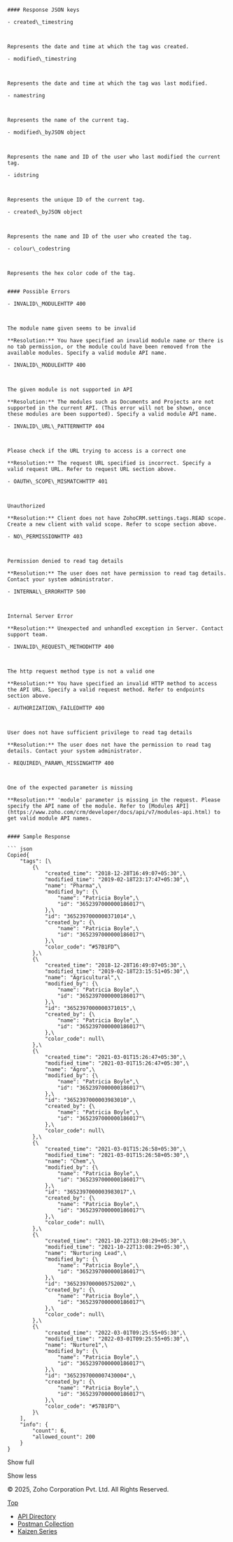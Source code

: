 ```

#### Response JSON keys

- created\_timestring



Represents the date and time at which the tag was created.

- modified\_timestring



Represents the date and time at which the tag was last modified.

- namestring



Represents the name of the current tag.

- modified\_byJSON object



Represents the name and ID of the user who last modified the current tag.

- idstring



Represents the unique ID of the current tag.

- created\_byJSON object



Represents the name and ID of the user who created the tag.

- colour\_codestring



Represents the hex color code of the tag.


#### Possible Errors

- INVALID\_MODULEHTTP 400



The module name given seems to be invalid

**Resolution:** You have specified an invalid module name or there is no tab permission, or the module could have been removed from the available modules. Specify a valid module API name.

- INVALID\_MODULEHTTP 400



The given module is not supported in API

**Resolution:** The modules such as Documents and Projects are not supported in the current API. (This error will not be shown, once these modules are been supported). Specify a valid module API name.

- INVALID\_URL\_PATTERNHTTP 404



Please check if the URL trying to access is a correct one

**Resolution:** The request URL specified is incorrect. Specify a valid request URL. Refer to request URL section above.

- OAUTH\_SCOPE\_MISMATCHHTTP 401



Unauthorized

**Resolution:** Client does not have ZohoCRM.settings.tags.READ scope. Create a new client with valid scope. Refer to scope section above.

- NO\_PERMISSIONHTTP 403



Permission denied to read tag details

**Resolution:** The user does not have permission to read tag details. Contact your system administrator.

- INTERNAL\_ERRORHTTP 500



Internal Server Error

**Resolution:** Unexpected and unhandled exception in Server. Contact support team.

- INVALID\_REQUEST\_METHODHTTP 400



The http request method type is not a valid one

**Resolution:** You have specified an invalid HTTP method to access the API URL. Specify a valid request method. Refer to endpoints section above.

- AUTHORIZATION\_FAILEDHTTP 400



User does not have sufficient privilege to read tag details

**Resolution:** The user does not have the permission to read tag details. Contact your system administrator.

- REQUIRED\_PARAM\_MISSINGHTTP 400



One of the expected parameter is missing

**Resolution:** 'module' parameter is missing in the request. Please specify the API name of the module. Refer to [Modules API](https://www.zoho.com/crm/developer/docs/api/v7/modules-api.html) to get valid module API names.


#### Sample Response

``` json
Copied{
    "tags": [\
        {\
            "created_time": "2018-12-28T16:49:07+05:30",\
            "modified_time": "2019-02-18T23:17:47+05:30",\
            "name": "Pharma",\
            "modified_by": {\
                "name": "Patricia Boyle",\
                "id": "3652397000000186017"\
            },\
            "id": "3652397000000371014",\
            "created_by": {\
                "name": "Patricia Boyle",\
                "id": "3652397000000186017"\
            },\
            "color_code": “#57B1FD”\
        },\
        {\
            "created_time": "2018-12-28T16:49:07+05:30",\
            "modified_time": "2019-02-18T23:15:51+05:30",\
            "name": "Agricultural",\
            "modified_by": {\
                "name": "Patricia Boyle",\
                "id": "3652397000000186017"\
            },\
            "id": "3652397000000371015",\
            "created_by": {\
                "name": "Patricia Boyle",\
                "id": "3652397000000186017"\
            },\
            "color_code": null\
        },\
        {\
            "created_time": "2021-03-01T15:26:47+05:30",\
            "modified_time": "2021-03-01T15:26:47+05:30",\
            "name": "Agro",\
            "modified_by": {\
                "name": "Patricia Boyle",\
                "id": "3652397000000186017"\
            },\
            "id": "3652397000003983010",\
            "created_by": {\
                "name": "Patricia Boyle",\
                "id": "3652397000000186017"\
            },\
            "color_code": null\
        },\
        {\
            "created_time": "2021-03-01T15:26:58+05:30",\
            "modified_time": "2021-03-01T15:26:58+05:30",\
            "name": "Chem",\
            "modified_by": {\
                "name": "Patricia Boyle",\
                "id": "3652397000000186017"\
            },\
            "id": "3652397000003983017",\
            "created_by": {\
                "name": "Patricia Boyle",\
                "id": "3652397000000186017"\
            },\
            "color_code": null\
        },\
        {\
            "created_time": "2021-10-22T13:08:29+05:30",\
            "modified_time": "2021-10-22T13:08:29+05:30",\
            "name": "Nurturing Lead",\
            "modified_by": {\
                "name": "Patricia Boyle",\
                "id": "3652397000000186017"\
            },\
            "id": "3652397000005752002",\
            "created_by": {\
                "name": "Patricia Boyle",\
                "id": "3652397000000186017"\
            },\
            "color_code": null\
        },\
        {\
            "created_time": "2022-03-01T09:25:55+05:30",\
            "modified_time": "2022-03-01T09:25:55+05:30",\
            "name": "Nurture1",\
            "modified_by": {\
                "name": "Patricia Boyle",\
                "id": "3652397000000186017"\
            },\
            "id": "3652397000007430004",\
            "created_by": {\
                "name": "Patricia Boyle",\
                "id": "3652397000000186017"\
            },\
            "color_code": "#57B1FD"\
        }\
    ],
    "info": {
        "count": 6,
        "allowed_count": 200
    }
}

```

Show full

Show less

© 2025, Zoho Corporation Pvt. Ltd. All Rights Reserved.

[Top](https://www.zoho.com/crm/developer/docs/api/v7/get-tag-list.html#top)

- [API Directory](https://www.zoho.com/crm/developer/docs/api-directory.html?source_from=qlink_)
- [Postman Collection](https://www.postman.com/zohocrmdevelopers/workspace/zoho-crm-developers/overview?source_from=qlink_)
- [Kaizen Series](https://www.zoho.com/crm/developer/docs/kaizen-series-directory.html?source_from=qlink_)